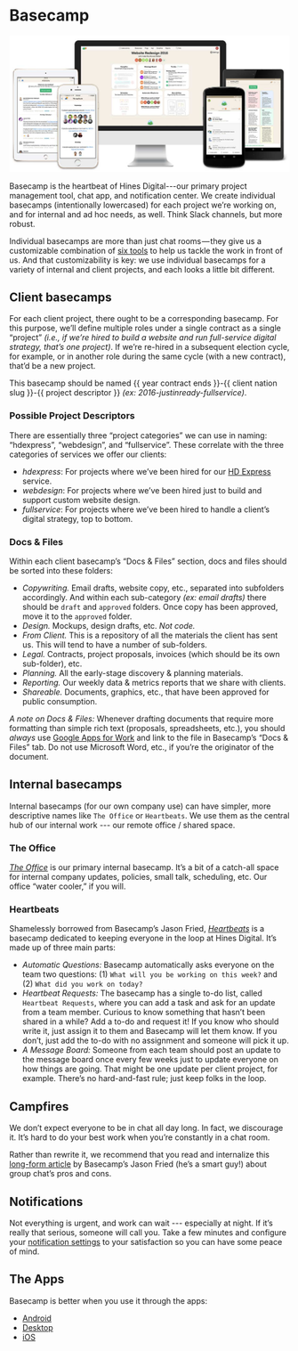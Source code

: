 # Basecamp

[![Image of Basecamp][producti]][product]

Basecamp is the heartbeat of Hines Digital---our primary project management tool, chat app, and notification center. We create individual basecamps (intentionally lowercased) for each project we’re working on, and for internal and ad hoc needs, as well. Think Slack channels, but more robust.

Individual basecamps are more than just chat rooms — they give us a customizable combination of [six tools][basecamp-tools] to help us tackle the work in front of us. And that customizability is key: we use individual basecamps for a variety of internal and client projects, and each looks a little bit different.

## Client basecamps

For each client project, there ought to be a corresponding basecamp. For this purpose, we’ll define multiple roles under a single contract as a single “project” _(i.e., if we’re hired to build a website and run full-service digital strategy, that’s one project)_. If we’re re-hired in a subsequent election cycle, for example, or in another role during the same cycle (with a new contract), that’d be a new project.

This basecamp should be named {{ year contract ends }}-{{ client nation slug }}-{{ project descriptor }} _(ex: 2016-justinready-fullservice)_.

### Possible Project Descriptors

There are essentially three “project categories” we can use in naming: “hdexpress”, “webdesign”, and “fullservice”. These correlate with the three categories of services we offer our clients:

- *hdexpress*: For projects where we’ve been hired for our [HD Express][hdexpress] service.
- *webdesign*: For projects where we’ve been hired just to build and support custom website design.
- *fullservice*: For projects where we’ve been hired to handle a client’s digital strategy, top to bottom.

### Docs & Files

Within each client basecamp’s “Docs & Files” section, docs and files should be sorted into these folders:

- *Copywriting.* Email drafts, website copy, etc., separated into subfolders accordingly. And within each sub-category _(ex: email drafts)_ there should be `draft` and `approved` folders. Once copy has been approved, move it to the `approved` folder.
- *Design.* Mockups, design drafts, etc. _Not code._
- *From Client.* This is a repository of all the materials the client has sent us. This will tend to have a number of sub-folders.
- *Legal.* Contracts, project proposals, invoices (which should be its own sub-folder), etc.
- *Planning.* All the early-stage discovery & planning materials.
- *Reporting.* Our weekly data & metrics reports that we share with clients.
- *Shareable.* Documents, graphics, etc., that have been approved for public consumption.

*A note on Docs & Files:* Whenever drafting documents that require more formatting than simple rich text (proposals, spreadsheets, etc.), you should _*always*_ use [Google Apps for Work][google-work] and link to the file in Basecamp’s “Docs & Files” tab. Do not use Microsoft Word, etc., if you’re the originator of the document.

## Internal basecamps

Internal basecamps (for our own company use) can have simpler, more descriptive names like `The Office` or `Heartbeats`. We use them as the central hub of our internal work --- our remote office / shared space.

### The Office

*[The Office][office]* is our primary internal basecamp. It’s a bit of a catch-all space for internal company updates, policies, small talk, scheduling, etc. Our office “water cooler,” if you will.

### Heartbeats

Shamelessly borrowed from Basecamp’s Jason Fried, *[Heartbeats][heartbeats]* is a basecamp dedicated to keeping everyone in the loop at Hines Digital. It’s made up of three main parts:

- *Automatic Questions:* Basecamp automatically asks everyone on the team two questions: (1) `What will you be working on this week?` and (2) `What did you work on today?`
- *Heartbeat Requests:* The basecamp has a single to-do list, called `Heartbeat Requests`, where you can add a task and ask for an update from a team member. Curious to know something that hasn’t been shared in a while? Add a to-do and request it! If you know who should write it, just assign it to them and Basecamp will let them know. If you don’t, just add the to-do with no assignment and someone will pick it up.
- *A Message Board:* Someone from each team should post an update to the message board once every few weeks just to update everyone on how things are going. That might be one update per client project, for example. There’s no hard-and-fast rule; just keep folks in the loop.

## Campfires

We don’t expect everyone to be in chat all day long. In fact, we discourage it. It’s hard to do your best work when you’re constantly in a chat room.

Rather than rewrite it, we recommend that you read and internalize this [long-form article][group-chat] by Basecamp’s Jason Fried (he’s a smart guy!) about group chat’s pros and cons.

## Notifications

Not everything is urgent, and work can wait --- especially at night. If it’s really that serious, someone will call you. Take a few minutes and configure your [notification settings][basecamp-notifications] to your satisfaction so you can have some peace of mind.

## The Apps

Basecamp is better when you use it through the apps:

- [Android][apps]
- [Desktop][apps]
- [iOS][apps]

[product]: https://basecamp.com/
[producti]: basecamp.jpg
[basecamp-tools]: https://basecamp.com/3/tools

[apps]: https://basecamp.com/help/3/guides/apps
[basecamp-notifications]: https://basecamp.com/help/3/guides/notifications
[googledrive]: ../../project_management/google-drive-folder-structure.md
[google-work]: ../google-for-work
[heartbeats]: https://3.basecamp.com/3061689/projects/622598
[group-chat]: https://m.signalvnoise.com/is-group-chat-making-you-sweat-744659addf7d#.m05ey2b4m
[office]: https://3.basecamp.com/3061689/projects/2371
[hdexpress]: http://www.hines.digital/express